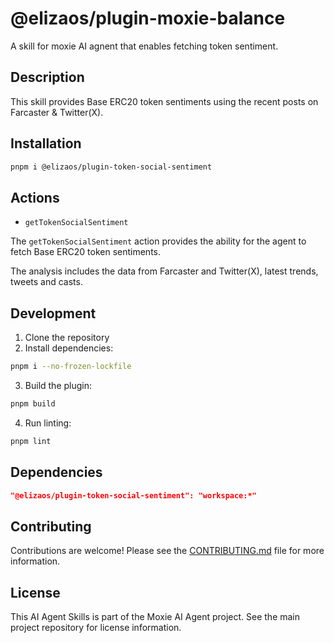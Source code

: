 # @elizaos/plugin-moxie-balance

A skill for moxie AI agnent that enables fetching token sentiment.

## Description

This skill provides Base ERC20 token sentiments using the recent posts on Farcaster & Twitter(X).

## Installation

```sh
pnpm i @elizaos/plugin-token-social-sentiment
```

## Actions

- `getTokenSocialSentiment`

The `getTokenSocialSentiment` action provides the ability for the agent to fetch Base ERC20 token sentiments.

The analysis includes the data from Farcaster and Twitter(X), latest trends, tweets and casts.


## Development

1. Clone the repository
2. Install dependencies:

```sh
pnpm i --no-frozen-lockfile
```

3. Build the plugin:

```sh
pnpm build
```

4. Run linting:

```sh
pnpm lint
```

## Dependencies

```json
"@elizaos/plugin-token-social-sentiment": "workspace:*"
```

## Contributing

Contributions are welcome! Please see the [CONTRIBUTING.md](../../CONTRIBUTING.md) file for more information.

## License

This AI Agent Skills is part of the Moxie AI Agent project. See the main project repository for license information.
